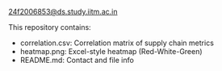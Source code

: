 24f2006853@ds.study.iitm.ac.in

This repository contains:
- correlation.csv: Correlation matrix of supply chain metrics
- heatmap.png: Excel-style heatmap (Red-White-Green)
- README.md: Contact and file info
